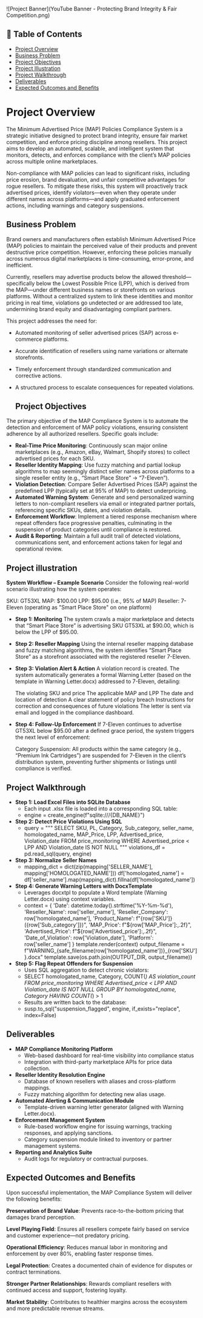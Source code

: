 ![Project Banner](YouTube Banner - Protecting Brand Integrity & Fair Competition.png)
## 📑 Table of Contents
- [Project Overview](#project-overview)
- [Business Problem](#business-problem)
- [Project Objectives](#project-objectives)
- [Project Illustration](#project-illustration)
- [Project Walkthrough](#Project-Walkthrough)
- [Deliverables](#deliverables)
- [Expected Outcomes and Benefits](#expected-outcomes-and-benefits)

# **Project Overview**

The Minimum Advertised Price (MAP) Policies Compliance System is a strategic initiative designed to protect brand integrity, ensure fair market competition, and enforce pricing discipline among resellers. This project aims to develop an automated, scalable, and intelligent system that monitors, detects, and enforces compliance with the client’s MAP policies across multiple online marketplaces.

Non-compliance with MAP policies can lead to significant risks, including price erosion, brand devaluation, and unfair competitive advantages for rogue resellers. To mitigate these risks, this system will proactively track advertised prices, identify violators—even when they operate under different names across platforms—and apply graduated enforcement actions, including warnings and category suspensions.

## **Business Problem**
Brand owners and manufacturers often establish Minimum Advertised Price (MAP) policies to maintain the perceived value of their products and prevent destructive price competition. However, enforcing these policies manually across numerous digital marketplaces is time-consuming, error-prone, and inefficient.

Currently, resellers may advertise products below the allowed threshold—specifically below the Lowest Possible Price (LPP), which is derived from the MAP—under different business names or storefronts on various platforms. Without a centralized system to link these identities and monitor pricing in real time, violations go undetected or are addressed too late, undermining brand equity and disadvantaging compliant partners.

This project addresses the need for:

- Automated monitoring of seller advertised prices (SAP) across e-commerce platforms.
- Accurate identification of resellers using name variations or alternate storefronts.
- Timely enforcement through standardized communication and corrective actions.
- A structured process to escalate consequences for repeated violations.

  ## **Project Objectives**
The primary objective of the MAP Compliance System is to automate the detection and enforcement of MAP policy violations, ensuring consistent adherence by all authorized resellers. 
Specific goals include:

- **Real-Time Price Monitoring**: Continuously scan major online marketplaces (e.g., Amazon, eBay, Walmart, Shopify stores) to collect advertised prices for each SKU.
- **Reseller Identity Mapping**: Use fuzzy matching and partial lookup algorithms to map seemingly distinct seller names across platforms to a single reseller entity (e.g., “Smart Place Store” → “7-Eleven”).
- **Violation Detection**: Compare Seller Advertised Prices (SAP) against the predefined LPP (typically set at 95% of MAP) to detect underpricing.
- **Automated Warning System**: Generate and send personalized warning letters to non-compliant resellers via email or integrated partner portals, referencing specific SKUs, dates, and violation details.
- **Enforcement Workflow**: Implement a tiered response mechanism where repeat offenders face progressive penalties, culminating in the suspension of product categories until compliance is restored.
- **Audit & Reporting**: Maintain a full audit trail of detected violations, communications sent, and enforcement actions taken for legal and operational review.

## **Project illustration**

**System Workflow – Example Scenario**
Consider the following real-world scenario illustrating how the system operates:

SKU: GT53XL
MAP: $100.00
LPP: $95.00 (i.e., 95% of MAP)
Reseller: 7-Eleven (operating as "Smart Place Store" on one platform)

- **Step 1: Monitoring**
The system crawls a major marketplace and detects that “Smart Place Store” is advertising SKU GT53XL at $90.00, which is below the LPP of $95.00.

- **Step 2: Reseller Mapping**
Using the internal reseller mapping database and fuzzy matching algorithms, the system identifies “Smart Place Store” as a storefront associated with the registered reseller 7-Eleven.

- **Step 3: Violation Alert & Action**
A violation record is created. The system automatically generates a formal Warning Letter (based on the template in Warning Letter.docx) addressed to 7-Eleven, detailing:

  The violating SKU and price
  The applicable MAP and LPP
  The date and location of detection
  A clear statement of policy breach
  Instructions for correction and consequences of future violations
  The letter is sent via email and logged in the compliance dashboard.

- **Step 4: Follow-Up Enforcement**
  If 7-Eleven continues to advertise GT53XL below $95.00 after a defined grace period, the system triggers the next level of enforcement:

   Category Suspension: All products within the same category (e.g., “Premium Ink Cartridges”) are suspended for 7-Eleven in the client’s distribution
   system, preventing further shipments or listings until compliance is verified.

 ## **Project Walkthrough**
 - **Step 1: Load Excel Files into SQLite Database**
   - Each input .xlsx file is loaded into a corresponding SQL table:
   - engine = create_engine(f"sqlite:///{DB_NAME}")
 - **Step 2: Detect Price Violations Using SQL**
   - query = """
     SELECT 
    SKU, PL, Category, Sub_category, seller_name, homologated_name,
    MAP_Price, LPP, Advertised_price, Violation_date
    FROM price_monitoring
    WHERE Advertised_price < LPP
    AND Violation_date IS NOT NULL
    """
    violations_df = pd.read_sql(query, engine)
- **Step 3: Normalize Seller Names**
  - mapping_dict = dict(zip(mapping['SELLER_NAME'], mapping['HOMOLOGATED_NAME']))
    df['homologated_name'] = df['seller_name'].map(mapping_dict).fillna(df['homologated_name'])
- **Step 4: Generate Warning Letters with DocxTemplate**
   - Leverages docxtpl to populate a Word template (Warning Letter.docx) using context variables.
   - context = {
    'Date': datetime.today().strftime('%Y-%m-%d'),
    'Reseller_Name': row['seller_name'],
    'Reseller_Company': row['homologated_name'],
    'Product_Name': f"{row['SKU']} ({row['Sub_category']})",
    'MAP_Price': f"${row['MAP_Price']:,.2f}",
    'Advertised_Price': f"${row['Advertised_price']:,.2f}",
    'Date_of_Violation': row['Violation_date'],
    'Platform': row['seller_name']
     }
     template.render(context)
     output_filename = f"WARNING_{safe_filename(row['homologated_name'])}_{row['SKU']}.docx"
     template.save(os.path.join(OUTPUT_DIR, output_filename))
- **Step 5: Flag Repeat Offenders for Suspension**
    - Uses SQL aggregation to detect chronic violators:
    - SELECT 
      homologated_name, 
      Category, 
      COUNT(*) AS violation_count
      FROM price_monitoring
      WHERE Advertised_price < LPP
      AND Violation_date IS NOT NULL
      GROUP BY homologated_name, Category
      HAVING COUNT(*) > 1
    -  Results are written back to the database:
    -  susp.to_sql("suspension_flagged", engine, if_exists="replace", index=False)



 ## **Deliverables**
- **MAP Compliance Monitoring Platform**
  - Web-based dashboard for real-time visibility into compliance status
  - Integration with third-party marketplace APIs for price data collection.
- **Reseller Identity Resolution Engine**
  - Database of known resellers with aliases and cross-platform mappings.
  - Fuzzy matching algorithm for detecting new alias usage.
- **Automated Alerting & Communication Module**
  - Template-driven warning letter generator (aligned with Warning Letter.docx).
- **Enforcement Management System**
  - Rule-based workflow engine for issuing warnings, tracking responses, and applying sanctions.
  - Category suspension module linked to inventory or partner management systems.
- **Reporting and Analytics Suite**
  - Audit logs for regulatory or contractual purposes.

## Expected Outcomes and Benefits
Upon successful implementation, the MAP Compliance System will deliver the following benefits:

**Preservation of Brand Value**: Prevents race-to-the-bottom pricing that damages brand perception.

**Level Playing Field**: Ensures all resellers compete fairly based on service and customer experience—not predatory pricing.

**Operational Efficiency**: Reduces manual labor in monitoring and enforcement by over 80%, enabling faster response times.

**Legal Protection**: Creates a documented chain of evidence for disputes or contract terminations.

**Stronger Partner Relationships**: Rewards compliant resellers with continued access and support, fostering loyalty.

**Market Stability**: Contributes to healthier margins across the ecosystem and more predictable revenue streams.
         
